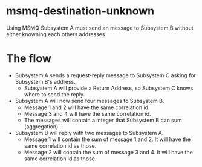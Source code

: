 # msmq-destination-unknown
Using MSMQ Subsystem A must send an message to Subsystem B without either knowning each others addresses.

# The flow
* Subsystem A sends a request-reply message to Subsystem C asking for Subsystem B's address.
  * Subsystem A will provide a Return Address, so Subsystem C knows where to send the reply.
* Subsystem A will now send four messages to Subsystem B.
  * Message 1 and 2 will have the same correlation id.
  * Message 3 and 4 will have the same correlation id.
  * The messages will contain a integer that Subsystem B can sum (aggregation).
* Subsystem B will reply with two messages to Subsystem A.
  * Message 1 will contain the sum of message 1 and 2. It will have the same correlation id as those.
  * Message 2 will contain the sum of message 3 and 4. It will have the same correlation id as those.